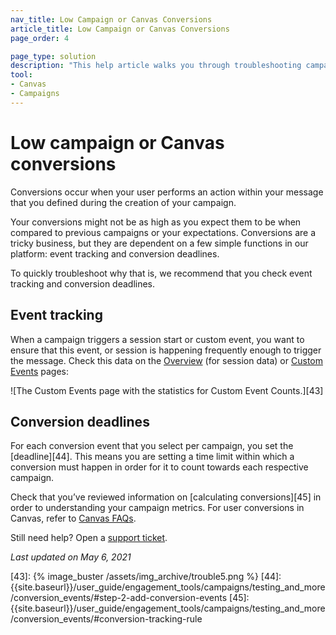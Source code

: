 ```yaml
---
nav_title: Low Campaign or Canvas Conversions
article_title: Low Campaign or Canvas Conversions
page_order: 4

page_type: solution
description: "This help article walks you through troubleshooting campaigns or Canvases with lower than expected conversion rates."
tool:
- Canvas
- Campaigns
---
```


# Low campaign or Canvas conversions

Conversions occur when your user performs an action within your message that you defined during the creation of your campaign.

Your conversions might not be as high as you expect them to be when compared to previous campaigns or your expectations. Conversions are a tricky business, but they are dependent on a few simple functions in our platform: event tracking and conversion deadlines.

To quickly troubleshoot why that is, we recommend that you check event tracking and conversion deadlines.

## Event tracking

When a campaign triggers a session start or custom event, you want to ensure that this event, or session is happening frequently enough to trigger the message. Check this data on the [Overview][1] (for session data) or [Custom Events][2] pages:

![The Custom Events page with the statistics for Custom Event Counts.][43]

## Conversion deadlines

For each conversion event that you select per campaign, you set the [deadline][44]. This means you are setting a time limit within which a conversion must happen in order for it to count towards each respective campaign.

Check that you’ve reviewed information on [calculating conversions][45] in order to understanding your campaign metrics. For user conversions in Canvas, refer to [Canvas FAQs]({{site.baseurl}}/user_guide/engagement_tools/canvas/faqs/#how-are-user-conversions-tracked-in-a-canvas). 

Still need help? Open a [support ticket]({{site.baseurl}}/braze_support/).

_Last updated on May 6, 2021_

[1]: {{site.baseurl}}/user_guide/data_and_analytics/your_reports/understanding_your_app_usage_data/#understanding-your-app-usage-data
[2]: {{site.baseurl}}/user_guide/data_and_analytics/configuring_reporting/#configuring-reporting
[43]: {% image_buster /assets/img_archive/trouble5.png %}
[44]: {{site.baseurl}}/user_guide/engagement_tools/campaigns/testing_and_more/conversion_events/#step-2-add-conversion-events
[45]: {{site.baseurl}}/user_guide/engagement_tools/campaigns/testing_and_more/conversion_events/#conversion-tracking-rule